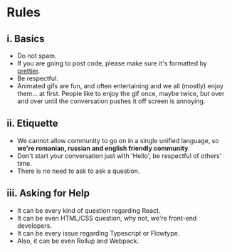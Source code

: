 # Rules

## i. Basics

- Do not spam.
- If you are going to post code, please make sure it's formatted by [prettier](https://prettier.io/).
- Be respectful.
- Animated gifs are fun, and often entertaining and we all (mostly) enjoy them... at first. People like to enjoy the gif once, maybe twice, but over and over until the conversation pushes it off screen is annoying.

## ii. Etiquette

- We cannot allow community to go on in a single unified language, so **we're romanian, russian and english friendly community**.
- Don't start your conversation just with 'Hello', be respectful of others' time.
- There is no need to ask to ask a question.

## iii. Asking for Help 

- It can be every kind of question regarding React.
- It can be even HTML/CSS question, why not, we're front-end developers.
- It can be every issue regarding Typescript or Flowtype.
- Also, it can be even Rollup and Webpack.
